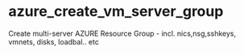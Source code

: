 # azure_create_vm_server_group
Create multi-server AZURE Resource Group - incl. nics,nsg,sshkeys, vmnets, disks, loadbal.. etc
